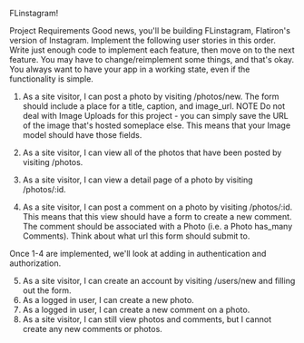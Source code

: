 FLinstagram!

Project Requirements 
Good news, you'll be building FLinstagram, Flatiron's version of Instagram. 
Implement the following user stories in this order. Write just enough code to implement each feature, then move on to the next feature. 
You may have to change/reimplement some things, and that's okay. 
You always want to have your app in a working state, even if the functionality is simple.

1. As a site visitor, I can post a photo by visiting /photos/new. 
The form should include a place for a title, caption, and image_url. 
NOTE Do not deal with Image Uploads for this project - you can simply save the URL of the image that's hosted someplace else. 
This means that your Image model should have those fields. 

2. As a site visitor, I can view all of the photos that have been posted by visiting /photos. 

3. As a site visitor, I can view a detail page of a photo by visiting /photos/:id. 

4. As a site visitor, I can post a comment on a photo by visiting /photos/:id. 
This means that this view should have a form to create a new comment. 
The comment should be associated with a Photo (i.e. a Photo has_many Comments). 
Think about what url this form should submit to.



Once 1-4 are implemented, we'll look at adding in authentication and authorization.



5. As a site visitor, I can create an account by visiting /users/new and filling out the form. 
6. As a logged in user, I can create a new photo. 
7. As a logged in user, I can create a new comment on a photo. 
8. As a site visitor, I can still view photos and comments, but I cannot create any new comments or photos.